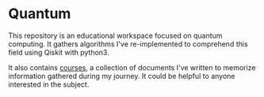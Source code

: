 # Quantum

This repository is an educational workspace focused on quantum computing. It gathers algorithms I've re-implemented to comprehend this field using Qiskit with python3.

It also contains [courses](courses/0.0.intro.md), a collection of documents I've written to memorize information gathered during my journey. It could be helpful to anyone interested in the subject.
